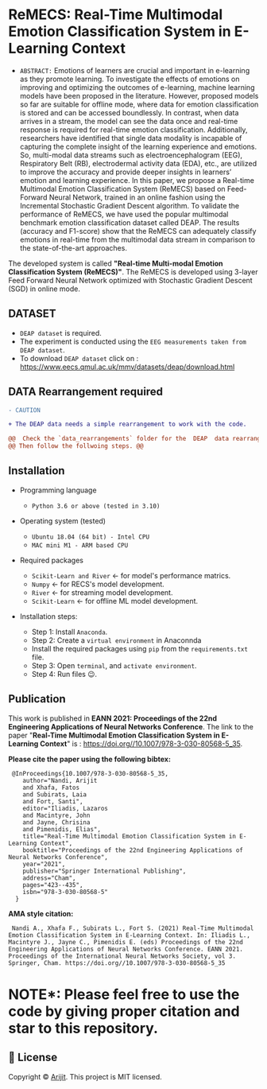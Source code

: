 # ReMECS: Real-Time Multimodal Emotion Classification System in E-Learning Context

- `ABSTRACT:` Emotions of learners are crucial and important in e-learning as they promote learning. To investigate the effects of emotions on improving and optimizing the outcomes of e-learning, machine learning models have been proposed in the literature. However, proposed models so far are suitable for offline mode, where data for emotion classification is stored and can be accessed boundlessly. In contrast, when data arrives in a stream, the model can see the data once and real-time response is required for real-time emotion classification. Additionally, researchers have identified that single data modality is incapable of capturing the complete insight of the learning experience and emotions. So, multi-modal data streams such as electroencephalogram (EEG), Respiratory Belt (RB), electrodermal activity data (EDA), etc., are utilized to improve the accuracy and provide deeper insights in learners’ emotion and learning experience. In this paper, we propose a Real-time Multimodal Emotion Classification System (ReMECS) based on Feed-Forward Neural Network, trained in an online fashion using the Incremental Stochastic Gradient Descent algorithm. To validate the performance of ReMECS, we have used the popular multimodal benchmark emotion classification dataset called DEAP. The results (accuracy and F1-score) show that the ReMECS can adequately classify emotions in real-time from the multimodal data stream in comparison to the state-of-the-art approaches.

The developed system is called **"Real-time Multi-modal Emotion Classification System (ReMECS)"**. The ReMECS is developed using 3-layer Feed Forward Neural Network optimized with Stochastic Gradient Descent (SGD) in online mode.

## DATASET
- `DEAP dataset` is required. 
- The experiment is conducted using the `EEG measurements taken from DEAP dataset`. 
- To download `DEAP dataset` click on : https://www.eecs.qmul.ac.uk/mmv/datasets/deap/download.html

## DATA Rearrangement required
```diff
- CAUTION

+ The DEAP data needs a simple rearrangement to work with the code. 

@@  Check the `data_rearrangements` folder for the  DEAP  data rearrangement from the .dat or .mat file from the DEAP dataset. @@
@@ Then follow the follwoing steps. @@

```


## Installation 
- Programming language
  - `Python 3.6 or above (tested in 3.10)`

- Operating system (tested)
  - `Ubuntu 18.04 (64 bit) - Intel CPU`
  - `MAC mini M1 - ARM based CPU`

- Required packages
  - `Scikit-Learn and River` &#8592; for model's performance matrics.
  - `Numpy` &#8592; for RECS's model development.
  - `River` &#8592; for streaming model development.
  - `Scikit-Learn` &#8592; for offline ML model development.
  
- Installation steps:
  - Step 1: Install `Anaconda`. 
  - Step 2: Create a `virtual environment` in Anaconnda 
  - Install the required packages using `pip` from the `requirements.txt` file.
  - Step 3: Open `terminal`, and `activate environment`.
  - Step 4: Run files :wink:.

## Publication
This work is published in **EANN 2021: Proceedings of the 22nd Engineering Applications of Neural Networks Conference**. The link to the paper "**Real-Time Multimodal Emotion Classification System in E-Learning Context**" is : https://doi.org//10.1007/978-3-030-80568-5_35.

  **Please cite the paper using the following bibtex:**


     @InProceedings{10.1007/978-3-030-80568-5_35,
        author="Nandi, Arijit
        and Xhafa, Fatos
        and Subirats, Laia
        and Fort, Santi",
        editor="Iliadis, Lazaros
        and Macintyre, John
        and Jayne, Chrisina
        and Pimenidis, Elias",
        title="Real-Time Multimodal Emotion Classification System in E-Learning Context",
        booktitle="Proceedings of the 22nd Engineering Applications of Neural Networks Conference",
        year="2021",
        publisher="Springer International Publishing",
        address="Cham",
        pages="423--435",
        isbn="978-3-030-80568-5"
      }

  **AMA style citation:**

     Nandi A., Xhafa F., Subirats L., Fort S. (2021) Real-Time Multimodal Emotion Classification System in E-Learning Context. In: Iliadis L., Macintyre J., Jayne C., Pimenidis E. (eds) Proceedings of the 22nd Engineering Applications of Neural Networks Conference. EANN 2021. Proceedings of the International Neural Networks Society, vol 3. Springer, Cham. https://doi.org//10.1007/978-3-030-80568-5_35



# NOTE*: Please feel free to use the code by giving proper citation and star to this repository.


## 📝 License

Copyright © [Arijit](https://github.com/officialarijit).
This project is MIT licensed.
